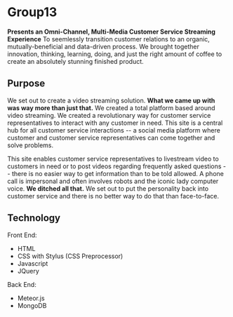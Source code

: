 # Group13
**Presents an Omni-Channel, Multi-Media Customer Service Streaming Experience**
To seemlessly transition customer relations to an organic, mutually-beneficial and data-driven process.
We brought together innovation, thinking, learning, doing, and just the right amount of coffee to create an absolutely stunning finished product.

## Purpose
We set out to create a video streaming solution. **What we came up with was way more than just that.** We created a total platform based around 
video streaming. We created a revolutionary way for customer service representatives to interact with any customer in need. This site is 
a central hub for all customer service interactions -- a social media platform where customer and customer service representatives can come 
together and solve problems. 

This site enables customer service representatives to livestream video to customers in need or to post videos regarding frequently asked 
questions -- there is no easier way to get information than to be told allowed. A phone call is impersonal and often involves robots and the
iconic lady computer voice. **We ditched all that.** We set out to put the personality back into customer service and there is no better way
to do that than face-to-face.

## Technology
Front End:
* HTML
* CSS with Stylus (CSS Preprocessor)
* Javascript
* JQuery

Back End:
* Meteor.js
* MongoDB